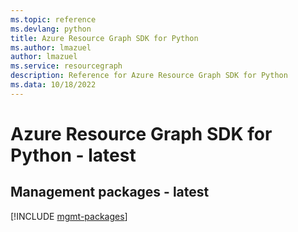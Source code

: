 ```yaml
---
ms.topic: reference
ms.devlang: python
title: Azure Resource Graph SDK for Python
ms.author: lmazuel
author: lmazuel
ms.service: resourcegraph
description: Reference for Azure Resource Graph SDK for Python
ms.data: 10/18/2022
---
```

# Azure Resource Graph SDK for Python - latest

## Management packages - latest
[!INCLUDE [mgmt-packages](resource-graph-mgmt-index.md)]